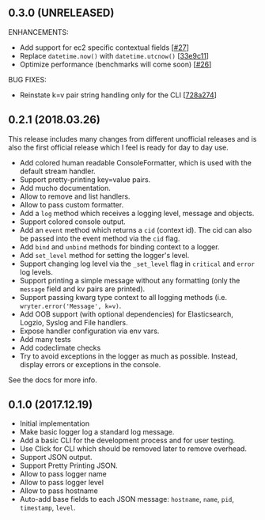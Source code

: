 ## 0.3.0 (UNRELEASED)

ENHANCEMENTS:
* Add support for ec2 specific contextual fields [[#27](https://github.com/nir0s/wryte/issues/27)]
* Replace `datetime.now()` with `datetime.utcnow()` [[33e9c11](https://github.com/nir0s/wryte/commit/33e9c118a345d8edcf099dd330badf5912cbf21a)]
* Optimize performance (benchmarks will come soon) [[#26](https://github.com/nir0s/wryte/issues/26)]

BUG FIXES:
* Reinstate k=v pair string handling only for the CLI [[728a274](https://github.com/nir0s/wryte/commit/728a274326d290791ded54e41714065f3e7f9902)]


## 0.2.1 (2018.03.26)

This release includes many changes from different unofficial releases and is also the first official release
which I feel is ready for day to day use.

* Add colored human readable ConsoleFormatter, which is used with the default stream handler.
* Support pretty-printing key=value pairs.
* Add mucho documentation.
* Allow to remove and list handlers.
* Allow to pass custom formatter.
* Add a `log` method which receives a logging level, message and objects.
* Support colored console output.
* Add an `event` method which returns a `cid` (context id). The cid can also be passed into the event method via the `cid` flag.
* Add `bind` and `unbind` methods for binding context to a logger.
* Add `set_level` method for setting the logger's level.
* Support changing log level via the `_set_level` flag in `critical` and `error` log levels.
* Support printing a simple message without any formatting (only the `message` field and kv pairs are printed).
* Support passing kwarg type context to all logging methods (i.e. `wryter.error('Message', k=v)`.
* Add OOB support (with optional dependencies) for Elasticsearch, Logzio, Syslog and File handlers.
* Expose handler configuration via env vars.
* Add many tests
* Add codeclimate checks
* Try to avoid exceptions in the logger as much as possible. Instead, display errors or exceptions in the console.

See the docs for more info.


## 0.1.0 (2017.12.19)

* Initial implementation
* Make basic logger log a standard log message.
* Add a basic CLI for the development process and for user testing.
* Use Click for CLI which should be removed later to remove overhead.
* Support JSON output.
* Support Pretty Printing JSON.
* Allow to pass logger name
* Allow to pass logger level
* Allow to pass hostname
* Auto-add base fields to each JSON message: `hostname`, `name`, `pid`, `timestamp`, `level`.
